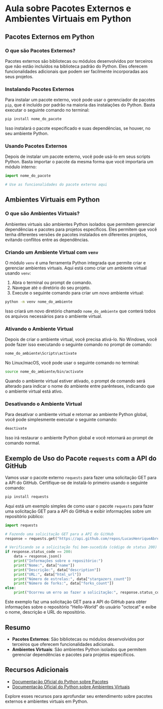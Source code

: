 # Aula sobre Pacotes Externos e Ambientes Virtuais em Python

## Pacotes Externos em Python

### O que são Pacotes Externos?

Pacotes externos são bibliotecas ou módulos desenvolvidos por terceiros que não estão incluídos na biblioteca padrão do Python. Eles oferecem funcionalidades adicionais que podem ser facilmente incorporadas aos seus projetos.

### Instalando Pacotes Externos

Para instalar um pacote externo, você pode usar o gerenciador de pacotes `pip`, que é incluído por padrão na maioria das instalações do Python. Basta executar o seguinte comando no terminal:

```bash
pip install nome_do_pacote
```

Isso instalará o pacote especificado e suas dependências, se houver, no seu ambiente Python.

### Usando Pacotes Externos

Depois de instalar um pacote externo, você pode usá-lo em seus scripts Python. Basta importar o pacote da mesma forma que você importaria um módulo interno:

```python
import nome_do_pacote

# Use as funcionalidades do pacote externo aqui
```

## Ambientes Virtuais em Python

### O que são Ambientes Virtuais?

Ambientes virtuais são ambientes Python isolados que permitem gerenciar dependências e pacotes para projetos específicos. Eles permitem que você tenha diferentes versões de pacotes instalados em diferentes projetos, evitando conflitos entre as dependências.

### Criando um Ambiente Virtual com `venv`

O módulo `venv` é uma ferramenta Python integrada que permite criar e gerenciar ambientes virtuais. Aqui está como criar um ambiente virtual usando `venv`:

1. Abra o terminal ou prompt de comando.
2. Navegue até o diretório do seu projeto.
3. Execute o seguinte comando para criar um novo ambiente virtual:

```bash
python -m venv nome_do_ambiente
```

Isso criará um novo diretório chamado `nome_do_ambiente` que conterá todos os arquivos necessários para o ambiente virtual.

### Ativando o Ambiente Virtual

Depois de criar o ambiente virtual, você precisa ativá-lo. No Windows, você pode fazer isso executando o seguinte comando no prompt de comando:

```bash
nome_do_ambiente\Scripts\activate
```

No Linux/macOS, você pode usar o seguinte comando no terminal:

```bash
source nome_do_ambiente/bin/activate
```

Quando o ambiente virtual estiver ativado, o prompt de comando será alterado para indicar o nome do ambiente entre parênteses, indicando que o ambiente virtual está ativo.

### Desativando o Ambiente Virtual

Para desativar o ambiente virtual e retornar ao ambiente Python global, você pode simplesmente executar o seguinte comando:

```bash
deactivate
```

Isso irá restaurar o ambiente Python global e você retornará ao prompt de comando normal.

## Exemplo de Uso do Pacote `requests` com a API do GitHub

Vamos usar o pacote externo `requests` para fazer uma solicitação GET para a API do GitHub. Certifique-se de instalá-lo primeiro usando o seguinte comando:

```bash
pip install requests
```

Aqui está um exemplo simples de como usar o pacote `requests` para fazer uma solicitação GET para a API do GitHub e exibir informações sobre um repositório público:

```python
import requests

# Fazendo uma solicitação GET para a API do GitHub
response = requests.get("https://api.github.com/repos/LucasHenriqueAbreu/logica-e-fundamentos-de-programacao")

# Verificando se a solicitação foi bem-sucedida (código de status 200)
if response.status_code == 200:
    data = response.json()
    print("Informações sobre o repositório:")
    print("Nome:", data["name"])
    print("Descrição:", data["description"])
    print("URL:", data["html_url"])
    print("Número de estrelas:", data["stargazers_count"])
    print("Número de forks:", data["forks_count"])
else:
    print("Ocorreu um erro ao fazer a solicitação:", response.status_code)
```

Este exemplo faz uma solicitação GET para a API do GitHub para obter informações sobre o repositório "Hello-World" do usuário "octocat" e exibe o nome, descrição e URL do repositório.

## Resumo

- **Pacotes Externos**: São bibliotecas ou módulos desenvolvidos por terceiros que oferecem funcionalidades adicionais.
- **Ambientes Virtuais**: São ambientes Python isolados que permitem gerenciar dependências e pacotes para projetos específicos.

## Recursos Adicionais

- [Documentação Oficial do Python sobre Pacotes](https://packaging.python.org/tutorials/installing-packages/)
- [Documentação Oficial do Python sobre Ambientes Virtuais](https://docs.python.org/3/library/venv.html)

Explore esses recursos para aprofundar seu entendimento sobre pacotes externos e ambientes virtuais em Python.
